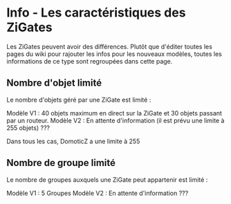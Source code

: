 # Info - Les caractéristiques des ZiGates

Les ZiGates peuvent avoir des différences. Plutôt que d'éditer toutes les pages du wiki pour rajouter les infos pour les nouveaux modèles, toutes les informations de ce type sont regroupées dans cette page.

## Nombre d'objet limité

Le nombre d'objets géré par une ZiGate est limité :

Modèle V1 : 40 objets maximum en direct sur la ZiGate et 30 objets passant par un routeur.
Modèle V2 : En attente d'information (il est prévu une limite à 255 objets) ???

Dans tous les cas, DomoticZ a une limite à 255


## Nombre de groupe limité

Le nombre de groupes auxquels une ZiGate peut appartenir est limité :

Modèle V1 : 5 Groupes
Modèle V2 : En attente d'information ???
